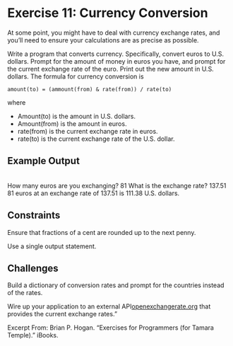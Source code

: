 # Exercise 11: Currency Conversion

At some point, you might have to deal with currency exchange rates, and you’ll need to ensure your calculations are as precise as possible.

Write a program that converts currency. Specifically, convert euros to U.S. dollars. Prompt for the amount of money in euros you have, and prompt for the current exchange rate of the euro. Print out the new amount in U.S. dollars. The formula for currency conversion is

```
amount(to) = (ammount(from) & rate(from)) / rate(to)
```

where

* Amount(to) is the amount in U.S. dollars.
* Amount(from) is the amount in euros.
* rate(from) is the current exchange rate in euros.
* rate(to) is the current exchange rate of the U.S. dollar.

## Example Output
​ 	
How many euros are you exchanging? 81
What is the exchange rate? 137.51
81 euros at an exchange rate of 137.51 is 111.38 U.S. dollars.

## Constraints

Ensure that fractions of a cent are rounded up to the next penny.

Use a single output statement.

## Challenges

Build a dictionary of conversion rates and prompt for the countries instead of the rates.

Wire up your application to an external API[openexchangerate.org] that provides the current exchange rates.”

Excerpt From: Brian P. Hogan. “Exercises for Programmers (for Tamara Temple).” iBooks. 

[openexchangerate.org]: https://openexchangerates.org/account/apps


